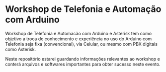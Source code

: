 Workshop de Telefonia e Automação com Arduino
==========================

Workshop de Telefonia e Automacão com Arduino e Asterisk tem como objetivo a troca de conhecimento e experiência no uso do Arduino com Telefonia seja fixa (convencional), via Celular, ou mesmo com PBX digitais como Asterisk.

Neste repositório estarei guardando informações relevantes ao workshop e conterá arquivos e softwares importantes para obter sucesso neste evento.
